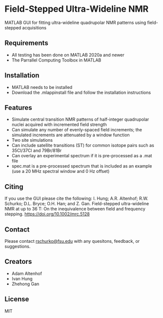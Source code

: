 # Field-Stepped Ultra-Wideline NMR

MATLAB GUI for fitting ultra-wideline quadrupolar NMR patterns using field-stepped acquisitions

## Requirements
- All testing has been done on MATLAB 2020a and newer
- The Parrallel Computing Toolbox in MATLAB

## Installation
- MATLAB needs to be installed
- Download the .mlappinstall file and follow the installation instructions

## Features
- Simulate central transition NMR patterns of half-integer quadrupolar nuclei acquired with incremented field strength
- Can simulate any number of evenly-spaced field increments; the simulated increments are attenuated by a window function 
- Two site simulations
- Can include satellite transitions (ST) for common isotope pairs such as 35Cl/37Cl and 79Br/81Br
- Can overlay an experimental spectrum if it is pre-processed as a .mat file 
- spec.mat is a pre-processed spectrum that is included as an example (use a 20 MHz spectral window and 0 Hz offset)

## Citing
If you use the GUI please cite the following:
I. Hung; A.R. Altenhof; R.W. Schurko; D.L. Bryce; O.H. Han; and Z. Gan. Field-stepped ultra-wideline NMR at up to 36 T: On the inequivalence between field and frequency stepping. 
https://doi.org/10.1002/mrc.5128

## Contact
Please contact rschurko@fsu.edu with any quesitons, feedback, or suggestions.

## Creators
- Adam Altenhof
- Ivan Hung
- Zhehong Gan

## License

MIT

[//]: # ()

   [dill]: <https://github.com/joemccann/dillinger>
